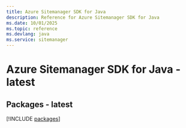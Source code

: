 ```yaml
---
title: Azure Sitemanager SDK for Java
description: Reference for Azure Sitemanager SDK for Java
ms.date: 10/01/2025
ms.topic: reference
ms.devlang: java
ms.service: sitemanager
---
```

# Azure Sitemanager SDK for Java - latest
## Packages - latest
[!INCLUDE [packages](sitemanager-index.md)]
